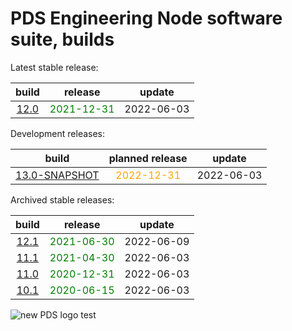
PDS Engineering Node software suite, builds
===========================================


Latest stable release:  

|build|release|update|
| :---: | :---: | :---: |
|[12.0](./12.0)|<span style="color:green">2021-12-31</span>|2022-06-03|
  


Development releases:  

|build|planned release|update|
| :---: | :---: | :---: |
|[13.0-SNAPSHOT](./13.0-SNAPSHOT)|<span style="color:orange">2022-12-31</span>|2022-06-03|
  


Archived stable releases:  

|build|release|update|
| :---: | :---: | :---: |
|[12.1](./12.1)|<span style="color:green">2021-06-30</span>|2022-06-09|
|[11.1](./11.1)|<span style="color:green">2021-04-30</span>|2022-06-03|
|[11.0](./11.0)|<span style="color:green">2020-12-31</span>|2022-06-03|
|[10.1](./10.1)|<span style="color:green">2020-06-15</span>|2022-06-03|
  
![new PDS logo test](https://nasa-pds.github.io/pdsen-corral/images/logo.png)